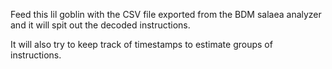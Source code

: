 Feed this lil goblin with the CSV file exported from the BDM salaea analyzer and it will spit out the decoded instructions.

It will also try to keep track of timestamps to estimate groups of instructions.

